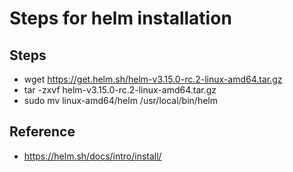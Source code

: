 # Steps for helm installation

## Steps
- wget https://get.helm.sh/helm-v3.15.0-rc.2-linux-amd64.tar.gz
- tar -zxvf helm-v3.15.0-rc.2-linux-amd64.tar.gz
- sudo mv linux-amd64/helm /usr/local/bin/helm

## Reference
- https://helm.sh/docs/intro/install/
